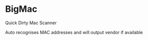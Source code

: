 # BigMac
Quick Dirty Mac Scanner

Auto recognises MAC addresses and will output vendor if available
